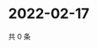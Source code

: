 # 2022-02-17

共 0 条

<!-- BEGIN WEIBO -->
<!-- 最后更新时间 Thu Feb 17 2022 14:15:00 GMT+0800 (China Standard Time) -->

<!-- END WEIBO -->
